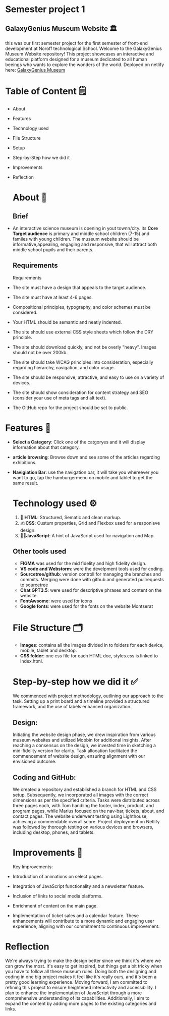 # Semester project 1
## GalaxyGenius Museum Website 🏛️

this was our first semester project for the first semester of front-end development at Noroff technological School. 
Welcome to the GalaxyGenius Museum Website repository! This project showcases an interactive and educational platform designed for a museum dedicated to all human beeings who wants to explore the wonders of the world.
Deployed on netlify here: [GalaxyGenius Museum](https://gleeful-daffodil-25334b.netlify.app) 

# Table of Content 🗒️
- About
- Features
- Technology used
- File Structure
- Setup
- Step-by-Step how we did it
- Improvements
- Reflection

  # About 📔
  ## Brief
- An interactive science museum is opening in yout townn/city. its **Core Target audience** is primary and middle school children (7-15) and famiies with young children. 
The museum website should be informative,appealing, engaging and responsive, that will attract both middle school pupils and their parents. 

  ## Requirements
  Requirements
- The site must have a design that appeals to the target audience.
- The site must have at least 4-6 pages.
- Compositional principles, typography, and color schemes must be considered.
- Your HTML should be semantic and neatly indented.
- The site should use external CSS style sheets which follow the DRY principle.
- The site should download quickly, and not be overly "heavy". Images should not be over 200kb.
- The site should take WCAG principles into consideration, especially regarding hierarchy, navigation, and color usage.
- The site should be responsive, attractive, and easy to use on a variety of devices.
- The site should show consideration for content strategy and SEO (consider your use of meta tags and alt text).
- The GitHub repo for the project should be set to public.
  
# Features 🫵
- __Select a Category__: Click one of the catgoryes and it will display information about that category.
- __article browsing__: Browse down and see some of the articles regarding exhibitions.
- __Navigiation Bar__: use the navigation bar, it will take you whereever you want to go, tap the hamburgermenu on mobile and tablet to get the same result.

  # Technology used ⚙️
  1. 📝 **HTML**: Structured, Sematic and clean markup. 
  2. ✍️**CSS**: Custum properties, Grid and Flexbox used for a responisve design. 
  3. 🧞‍♂️**JavaScript**: A hint of JavaScript used for navigation and Map.

  ## Other tools used 
  - __FIGMA__
     was used  for the mid fidelity and high fidelity design.
  - **VS code and Webstorm**:
    were the develpment tools used for coding.
  - **Sourcetree/github**:
   version controll for managing the branches and commits. Merging were done with github and generated pullrequests to sourcetree
  - **Chat GPT3.5**:
   were used for descriptive phrases and content on the website.
  - **FontAwsome**:
    were used for icons
  - **Google fonts**:
     were used for the fonts on the website Montserat
  
  # File Structure 🗂️
  - **Images**: contains all the images divided in to folders for each device, mobile, tablet and desktop.
  - **CSS folder**: one css file for each HTML doc, styles.css is linked to index.html.
    
  # Step-by-step how we did it ✅
  We commenced with project methodology, outlining our approach to the task. Setting up a print board and a timeline provided a structured framework, and the use of labels enhanced organization.

  ## Design:
  Initiating the website design phase, we drew inspiration from various museum websites and utilized Mobbin for additional insights. After reaching a consensus on the design, we invested time in sketching a mid-fidelity version for clarity. Task allocation facilitated the commencement of website design, ensuring alignment with our envisioned outcome.
  ## Coding and GitHub:
  We created a repository and established a branch for HTML and CSS setup. Subsequently, we incorporated all images with the correct dimensions as per the specified criteria. Tasks were distributed across three pages each, with Tom handling the footer, index, product, and program pages, while Marius focused on the nav-bar, tickets, about, and contact pages. The website underwent     testing using Lighthouse, achieving a commendable overall score. Project deployment on Netlify was followed by thorough testing on various devices and browsers, including desktop, phones, and tablets.

  # Improvements 🔧
  Key Improvements:
  
 - Introduction of animations on select pages.
 - Integration of JavaScript functionality and a newsletter feature.
 - Inclusion of links to social media platforms.
 - Enrichment of content on the main page.
 - Implementation of ticket sales and a calendar feature.
  These enhancements will contribute to a more dynamic and engaging user experience, aligning with our commitment to continuous improvement.







  # Reflection
  We're always trying to make the design better since we think it's where we can grow the most. It's easy to get inspired, but things get a bit tricky when you have to follow all these museum rules. Doing both the designing and coding in one big project makes it feel like it's really ours, and it's been a pretty good learning experience.
  Moving forward, I am committed to refining this project to ensure heightened interactivity and accessibility. I plan to enhance the implementation of JavaScript through a more comprehensive understanding of its capabilities. Additionally, I aim to expand the content by adding more pages to the existing categories and links.
  
